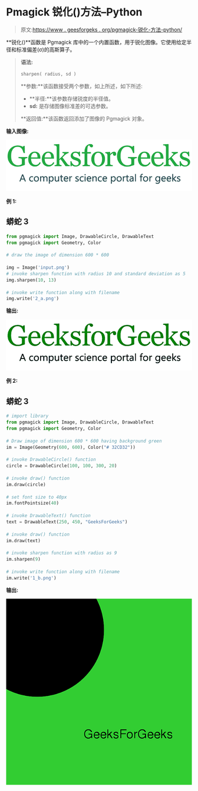# Pmagick 锐化()方法–Python

> 原文:[https://www . geesforgeks . org/pgmagick-锐化-方法-python/](https://www.geeksforgeeks.org/pgmagick-sharpen-method-python/)

**锐化()**函数是 Pgmagick 库中的一个内置函数，用于锐化图像。它使用给定半径和标准偏差(σ)的高斯算子。

> **语法:**
> 
> ```py
> sharpen( radius, sd )
> ```
> 
> **参数:**该函数接受两个参数，如上所述，如下所述:
> 
> *   **半径:**该参数存储锐度的半径值。
> *   **sd:** 是存储图像标准差的可选参数。
> 
> **返回值:**该函数返回添加了图像的 Pgmagick 对象。

**输入图像:**

![](img/4a43a98e9c0ff6dd3018f90f150a2a76.png)

**例 1:**

## 蟒蛇 3

```py
from pgmagick import Image, DrawableCircle, DrawableText
from pgmagick import Geometry, Color

# draw the image of dimension 600 * 600

img = Image('input.png')
# invoke sharpen function with radius 10 and standard deviation as 5
img.sharpen(10, 13)

# invoke write function along with filename
img.write('2_a.png')
```

**输出:**

![](img/c5069484ee3a8c2edcd8ebb692b13aff.png)

**例 2:**

## 蟒蛇 3

```py
# import library
from pgmagick import Image, DrawableCircle, DrawableText
from pgmagick import Geometry, Color

# Draw image of dimension 600 * 600 having background green
im = Image(Geometry(600, 600), Color("# 32CD32"))

# invoke DrawableCircle() function
circle = DrawableCircle(100, 100, 300, 20)

# invoke draw() function
im.draw(circle)

# set font size to 40px
im.fontPointsize(40)

# invoke DrawableText() function
text = DrawableText(250, 450, "GeeksForGeeks")

# invoke draw() function
im.draw(text)

# invoke sharpen function with radius as 9
im.sharpen(9)

# invoke write function along with filename
im.write('1_b.png')
```

**输出:**

![](img/bc56bcca0440b8749e8c4c1e6f67a4d1.png)